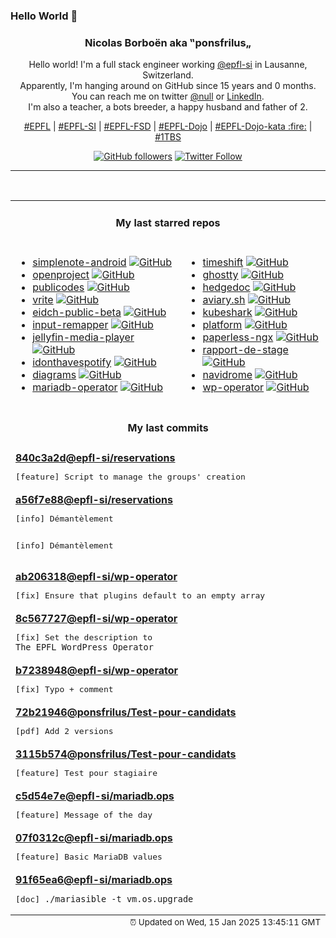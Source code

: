 ### Hello World 👋

<p align="center">
  <!-- use https://avatars.githubusercontent.com/u/176002?v=4 for your default github picture 
  <img src="https://raw.githubusercontent.com/ponsfrilus/ponsfrilus/master/img/ponsfrilus.png" title="Nicolas Borboën aka ‟ponsfrilus„" alt="Nicolas Borboën aka ‟ponsfrilus„" /> -->
  <h3 align="center">
    Nicolas Borboën aka ‟ponsfrilus„
  </h3>
  <p align="center">
    Hello world! I'm a full stack engineer working <a href="https://github.com/epfl-si">@epfl-si</a> in Lausanne, Switzerland.
    <br />Apparently, I'm hanging around on GitHub since 15 years and 0 months.
    <br />You can reach me on twitter <a href="https://twitter.com/null">@null</a> or <a href="http://linkedin.com/in/nicolasborboen">LinkedIn</a>.
    <br />I'm also a teacher, a bots breeder, a happy husband and father of 2.
  </p>
  <p align="center">
    <a href="https://www.epfl.ch">#EPFL</a> | 
    <a href="https://github.com/epfl-si/">#EPFL-SI</a> | 
    <a href="https://github.com/epfl-fsd">#EPFL-FSD</a> | 
    <a href="https://github.com/topics/epfl-dojo">#EPFL-Dojo</a> | 
    <a href="https://github.com/topics/epfl-dojo-kata">#EPFL-Dojo-kata :fire:</a> | 
    <a href="https://en.wikipedia.org/wiki/Indentation_style#Variant:_1TBS_(OTBS)">#1TBS</a>
  </p>
  <p align="center">
    <a href="https://github.com/ponsfrilus"><img alt="GitHub followers" src="https://img.shields.io/github/followers/ponsfrilus?label=Follow%20me%20on%20github&style=social"></a>
    <a href="https://twitter.com/ponsfrilus"><img alt="Twitter Follow" src="https://img.shields.io/twitter/follow/ponsfrilus?label=follow%20me%20on%20twitter&style=social"></a>
  </p>
  </p><hr><table align="center">
<tr>
<td colspan="2" align="center"><h4>My last starred repos</h4></td>
</tr>
<tr>
<td valign="top">
<ul>
<li>
<a href="https://github.com/Automattic/simplenote-android" title="Simplenote for Android" target="_blank">simplenote-android</a>&nbsp;<a href="https://github.com/Automattic/simplenote-android" title="Simplenote for Android" target="_blank"><img src="https://img.shields.io/github/stars/Automattic/simplenote-android?style=social" alt="GitHub"></a>
</li>
<li>
<a href="https://github.com/opf/openproject" title="OpenProject is the leading open source project management software." target="_blank">openproject</a>&nbsp;<a href="https://github.com/opf/openproject" title="OpenProject is the leading open source project management software." target="_blank"><img src="https://img.shields.io/github/stars/opf/openproject?style=social" alt="GitHub"></a>
</li>
<li>
<a href="https://github.com/publicodes/publicodes" title="Le langage pour les algorithmes d'intérêt public" target="_blank">publicodes</a>&nbsp;<a href="https://github.com/publicodes/publicodes" title="Le langage pour les algorithmes d'intérêt public" target="_blank"><img src="https://img.shields.io/github/stars/publicodes/publicodes?style=social" alt="GitHub"></a>
</li>
<li>
<a href="https://github.com/vriteio/vrite" title="Open-source developer content platform" target="_blank">vrite</a>&nbsp;<a href="https://github.com/vriteio/vrite" title="Open-source developer content platform" target="_blank"><img src="https://img.shields.io/github/stars/vriteio/vrite?style=social" alt="GitHub"></a>
</li>
<li>
<a href="https://github.com/e-id-admin/eidch-public-beta" title="The Public Beta environment is designed to test and refine the Swiss e-ID technology stack." target="_blank">eidch-public-beta</a>&nbsp;<a href="https://github.com/e-id-admin/eidch-public-beta" title="The Public Beta environment is designed to test and refine the Swiss e-ID technology stack." target="_blank"><img src="https://img.shields.io/github/stars/e-id-admin/eidch-public-beta?style=social" alt="GitHub"></a>
</li>
<li>
<a href="https://github.com/sezanzeb/input-remapper" title="🎮 ⌨ An easy to use tool to change the behaviour of your input devices." target="_blank">input-remapper</a>&nbsp;<a href="https://github.com/sezanzeb/input-remapper" title="🎮 ⌨ An easy to use tool to change the behaviour of your input devices." target="_blank"><img src="https://img.shields.io/github/stars/sezanzeb/input-remapper?style=social" alt="GitHub"></a>
</li>
<li>
<a href="https://github.com/jellyfin/jellyfin-media-player" title="Jellyfin Desktop Client" target="_blank">jellyfin-media-player</a>&nbsp;<a href="https://github.com/jellyfin/jellyfin-media-player" title="Jellyfin Desktop Client" target="_blank"><img src="https://img.shields.io/github/stars/jellyfin/jellyfin-media-player?style=social" alt="GitHub"></a>
</li>
<li>
<a href="https://github.com/sjdonado/idonthavespotify" title="Effortlessly convert Spotify links to your preferred streaming service" target="_blank">idonthavespotify</a>&nbsp;<a href="https://github.com/sjdonado/idonthavespotify" title="Effortlessly convert Spotify links to your preferred streaming service" target="_blank"><img src="https://img.shields.io/github/stars/sjdonado/idonthavespotify?style=social" alt="GitHub"></a>
</li>
<li>
<a href="https://github.com/mingrammer/diagrams" title=":art: Diagram as Code for prototyping cloud system architectures" target="_blank">diagrams</a>&nbsp;<a href="https://github.com/mingrammer/diagrams" title=":art: Diagram as Code for prototyping cloud system architectures" target="_blank"><img src="https://img.shields.io/github/stars/mingrammer/diagrams?style=social" alt="GitHub"></a>
</li>
<li>
<a href="https://github.com/mariadb-operator/mariadb-operator" title="🦭 Run and operate MariaDB in a cloud native way" target="_blank">mariadb-operator</a>&nbsp;<a href="https://github.com/mariadb-operator/mariadb-operator" title="🦭 Run and operate MariaDB in a cloud native way" target="_blank"><img src="https://img.shields.io/github/stars/mariadb-operator/mariadb-operator?style=social" alt="GitHub"></a>
</li>
</ul>
<img width="450" height="1" /></td>
<td valign="top">
<ul>
<li>
<a href="https://github.com/linuxmint/timeshift" title="System restore tool for Linux. Creates filesystem snapshots using rsync+hardlinks, or BTRFS snapshots. Supports scheduled snapshots, multiple backup levels, and exclude filters. Snapshots can be restored while system is running or from Live CD/USB." target="_blank">timeshift</a>&nbsp;<a href="https://github.com/linuxmint/timeshift" title="System restore tool for Linux. Creates filesystem snapshots using rsync+hardlinks, or BTRFS snapshots. Supports scheduled snapshots, multiple backup levels, and exclude filters. Snapshots can be restored while system is running or from Live CD/USB." target="_blank"><img src="https://img.shields.io/github/stars/linuxmint/timeshift?style=social" alt="GitHub"></a>
</li>
<li>
<a href="https://github.com/ghostty-org/ghostty" title="👻 Ghostty is a fast, feature-rich, and cross-platform terminal emulator that uses platform-native UI and GPU acceleration." target="_blank">ghostty</a>&nbsp;<a href="https://github.com/ghostty-org/ghostty" title="👻 Ghostty is a fast, feature-rich, and cross-platform terminal emulator that uses platform-native UI and GPU acceleration." target="_blank"><img src="https://img.shields.io/github/stars/ghostty-org/ghostty?style=social" alt="GitHub"></a>
</li>
<li>
<a href="https://github.com/hedgedoc/hedgedoc" title="HedgeDoc - Ideas grow better together" target="_blank">hedgedoc</a>&nbsp;<a href="https://github.com/hedgedoc/hedgedoc" title="HedgeDoc - Ideas grow better together" target="_blank"><img src="https://img.shields.io/github/stars/hedgedoc/hedgedoc?style=social" alt="GitHub"></a>
</li>
<li>
<a href="https://github.com/frameable/aviary.sh" title="Minimal distributed configuration management in bash" target="_blank">aviary.sh</a>&nbsp;<a href="https://github.com/frameable/aviary.sh" title="Minimal distributed configuration management in bash" target="_blank"><img src="https://img.shields.io/github/stars/frameable/aviary.sh?style=social" alt="GitHub"></a>
</li>
<li>
<a href="https://github.com/kubeshark/kubeshark" title="The API traffic analyzer for Kubernetes providing real-time K8s protocol-level visibility, capturing and monitoring all traffic and payloads going in, out and across containers, pods, nodes and clusters. Inspired by Wireshark, purposely built for Kubernetes" target="_blank">kubeshark</a>&nbsp;<a href="https://github.com/kubeshark/kubeshark" title="The API traffic analyzer for Kubernetes providing real-time K8s protocol-level visibility, capturing and monitoring all traffic and payloads going in, out and across containers, pods, nodes and clusters. Inspired by Wireshark, purposely built for Kubernetes" target="_blank"><img src="https://img.shields.io/github/stars/kubeshark/kubeshark?style=social" alt="GitHub"></a>
</li>
<li>
<a href="https://github.com/hcengineering/platform" title="Huly — All-in-One Project Management Platform (alternative to Linear, Jira, Slack, Notion, Motion)" target="_blank">platform</a>&nbsp;<a href="https://github.com/hcengineering/platform" title="Huly — All-in-One Project Management Platform (alternative to Linear, Jira, Slack, Notion, Motion)" target="_blank"><img src="https://img.shields.io/github/stars/hcengineering/platform?style=social" alt="GitHub"></a>
</li>
<li>
<a href="https://github.com/paperless-ngx/paperless-ngx" title="A community-supported supercharged version of paperless: scan, index and archive all your physical documents" target="_blank">paperless-ngx</a>&nbsp;<a href="https://github.com/paperless-ngx/paperless-ngx" title="A community-supported supercharged version of paperless: scan, index and archive all your physical documents" target="_blank"><img src="https://img.shields.io/github/stars/paperless-ngx/paperless-ngx?style=social" alt="GitHub"></a>
</li>
<li>
<a href="https://github.com/epfl-fsd/rapport-de-stage" title="Outil de création de rapports de stages 2024 de l'Etat de Vaud. " target="_blank">rapport-de-stage</a>&nbsp;<a href="https://github.com/epfl-fsd/rapport-de-stage" title="Outil de création de rapports de stages 2024 de l'Etat de Vaud. " target="_blank"><img src="https://img.shields.io/github/stars/epfl-fsd/rapport-de-stage?style=social" alt="GitHub"></a>
</li>
<li>
<a href="https://github.com/navidrome/navidrome" title="🎧☁️ Your Personal Streaming Service" target="_blank">navidrome</a>&nbsp;<a href="https://github.com/navidrome/navidrome" title="🎧☁️ Your Personal Streaming Service" target="_blank"><img src="https://img.shields.io/github/stars/navidrome/navidrome?style=social" alt="GitHub"></a>
</li>
<li>
<a href="https://github.com/epfl-si/wp-operator" title="EPFL's WordPress Operator" target="_blank">wp-operator</a>&nbsp;<a href="https://github.com/epfl-si/wp-operator" title="EPFL's WordPress Operator" target="_blank"><img src="https://img.shields.io/github/stars/epfl-si/wp-operator?style=social" alt="GitHub"></a>
</li>
</ul>
<img width="450" height="1" /></td>
</tr>
<tr>
<td colspan="2" align="center"><h4>My last commits</h4></td>
</tr>
<tr>
        <td colspan="2">
          <div><strong><a href="https://api.github.com/repos/epfl-si/reservations/commits/840c3a2d86b816eff420a8bdf8d8b3dc857d70ab" title="2025-01-14T14:52:54.000+01:00" target="_blank">840c3a2d</a><a href="https://github.com/epfl-si">@epfl-si</a><a href="https://github.com/epfl-si/reservations" title="Source code for the reservations.epfl.ch Web app">/reservations</a></strong></div>
          <pre>[feature] Script to manage the groups' creation</pre>
        </td>
        </tr><tr>
        <td colspan="2">
          <div><strong><a href="https://api.github.com/repos/epfl-si/reservations/commits/a56f7e88255c95024870fbbfd7faf372f476546c" title="2025-01-06T15:16:48.000+01:00" target="_blank">a56f7e88</a><a href="https://github.com/epfl-si">@epfl-si</a><a href="https://github.com/epfl-si/reservations" title="Source code for the reservations.epfl.ch Web app">/reservations</a></strong></div>
          <pre>[info] Démantèlement

[info] Démantèlement</pre>
        </td>
        </tr><tr>
        <td colspan="2">
          <div><strong><a href="https://api.github.com/repos/epfl-si/wp-operator/commits/ab20631841be0d49a490010d6e9aae4714c3f111" title="2024-12-18T16:04:49.000+01:00" target="_blank">ab206318</a><a href="https://github.com/epfl-si">@epfl-si</a><a href="https://github.com/epfl-si/wp-operator" title="EPFL's WordPress Operator">/wp-operator</a></strong></div>
          <pre>[fix] Ensure that plugins default to an empty array</pre>
        </td>
        </tr><tr>
        <td colspan="2">
          <div><strong><a href="https://api.github.com/repos/epfl-si/wp-operator/commits/8c5677273ea5c114c294bf31f7b3a2c9f2e90db9" title="2024-12-18T16:03:21.000+01:00" target="_blank">8c567727</a><a href="https://github.com/epfl-si">@epfl-si</a><a href="https://github.com/epfl-si/wp-operator" title="EPFL's WordPress Operator">/wp-operator</a></strong></div>
          <pre>[fix] Set the description to `The EPFL WordPress Operator`</pre>
        </td>
        </tr><tr>
        <td colspan="2">
          <div><strong><a href="https://api.github.com/repos/epfl-si/wp-operator/commits/b7238948f7983f10b9bc57169ac9845a3ac0b6b2" title="2024-12-18T14:29:30.000+01:00" target="_blank">b7238948</a><a href="https://github.com/epfl-si">@epfl-si</a><a href="https://github.com/epfl-si/wp-operator" title="EPFL's WordPress Operator">/wp-operator</a></strong></div>
          <pre>[fix] Typo + comment</pre>
        </td>
        </tr><tr>
        <td colspan="2">
          <div><strong><a href="https://api.github.com/repos/ponsfrilus/Test-pour-candidats/commits/72b219462b74c6bc37253362043a51436a53779c" title="2024-12-12T22:33:39.000+01:00" target="_blank">72b21946</a><a href="https://github.com/ponsfrilus">@ponsfrilus</a><a href="https://github.com/ponsfrilus/Test-pour-candidats" title="null">/Test-pour-candidats</a></strong></div>
          <pre>[pdf] Add 2 versions</pre>
        </td>
        </tr><tr>
        <td colspan="2">
          <div><strong><a href="https://api.github.com/repos/ponsfrilus/Test-pour-candidats/commits/3115b574abfb56c3353444a1cbf402012a7ebcaa" title="2024-12-12T22:31:26.000+01:00" target="_blank">3115b574</a><a href="https://github.com/ponsfrilus">@ponsfrilus</a><a href="https://github.com/ponsfrilus/Test-pour-candidats" title="null">/Test-pour-candidats</a></strong></div>
          <pre>[feature] Test pour stagiaire</pre>
        </td>
        </tr><tr>
        <td colspan="2">
          <div><strong><a href="https://api.github.com/repos/epfl-si/mariadb.ops/commits/c5d54e7eb245ade62d39c73d394e1d32ff7a278a" title="2024-12-12T16:23:00.000+01:00" target="_blank">c5d54e7e</a><a href="https://github.com/epfl-si">@epfl-si</a><a href="https://github.com/epfl-si/mariadb.ops" title="Ansible jam for deploying a temporary MariaDB server">/mariadb.ops</a></strong></div>
          <pre>[feature] Message of the day</pre>
        </td>
        </tr><tr>
        <td colspan="2">
          <div><strong><a href="https://api.github.com/repos/epfl-si/mariadb.ops/commits/07f0312c4ac66cad280e9be18c63d4dc3366fc1f" title="2024-12-12T15:45:06.000+01:00" target="_blank">07f0312c</a><a href="https://github.com/epfl-si">@epfl-si</a><a href="https://github.com/epfl-si/mariadb.ops" title="Ansible jam for deploying a temporary MariaDB server">/mariadb.ops</a></strong></div>
          <pre>[feature] Basic MariaDB values</pre>
        </td>
        </tr><tr>
        <td colspan="2">
          <div><strong><a href="https://api.github.com/repos/epfl-si/mariadb.ops/commits/91f65ea6d339c0b5749ab9a660c4df894ec9602d" title="2024-12-12T15:44:47.000+01:00" target="_blank">91f65ea6</a><a href="https://github.com/epfl-si">@epfl-si</a><a href="https://github.com/epfl-si/mariadb.ops" title="Ansible jam for deploying a temporary MariaDB server">/mariadb.ops</a></strong></div>
          <pre>[doc] `./mariasible -t vm.os.upgrade`</pre>
        </td>
        </tr><tfoot>
<tr>
<td colspan="2" align="right">
<img width="900" height="1" />
<small>⏰ Updated on Wed, 15 Jan 2025 13:45:11 GMT</small>
</td>
</tr>
</tfoot>
<br />
</table>
